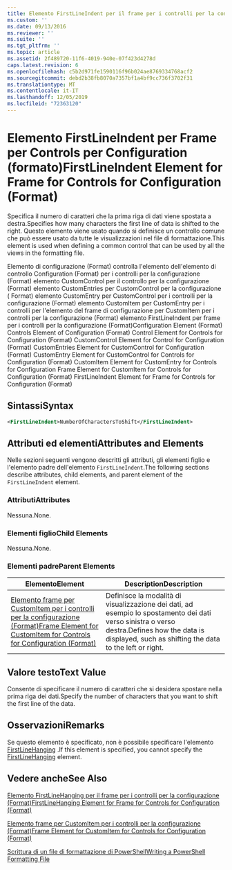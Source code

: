 ```yaml
---
title: Elemento FirstLineIndent per il frame per i controlli per la configurazione (Format) | Microsoft Docs
ms.custom: ''
ms.date: 09/13/2016
ms.reviewer: ''
ms.suite: ''
ms.tgt_pltfrm: ''
ms.topic: article
ms.assetid: 2f489720-11f6-4019-940e-07f423d4278d
caps.latest.revision: 6
ms.openlocfilehash: c5b2d971fe1590116f96b024ae8769334768acf2
ms.sourcegitcommit: debd2b38fb8070a7357bf1a4bf9cc736f3702f31
ms.translationtype: MT
ms.contentlocale: it-IT
ms.lasthandoff: 12/05/2019
ms.locfileid: "72363120"
---
```

# <a name="firstlineindent-element-for-frame-for-controls-for-configuration-format"></a><span data-ttu-id="beb33-102">Elemento FirstLineIndent per Frame per Controls per Configuration (formato)</span><span class="sxs-lookup"><span data-stu-id="beb33-102">FirstLineIndent Element for Frame for Controls for Configuration (Format)</span></span>

<span data-ttu-id="beb33-103">Specifica il numero di caratteri che la prima riga di dati viene spostata a destra.</span><span class="sxs-lookup"><span data-stu-id="beb33-103">Specifies how many characters the first line of data is shifted to the right.</span></span> <span data-ttu-id="beb33-104">Questo elemento viene usato quando si definisce un controllo comune che può essere usato da tutte le visualizzazioni nel file di formattazione.</span><span class="sxs-lookup"><span data-stu-id="beb33-104">This element is used when defining a common control that can be used by all the views in the formatting file.</span></span>

<span data-ttu-id="beb33-105">Elemento di configurazione (Format) controlla l'elemento dell'elemento di controllo Configuration (Format) per i controlli per la configurazione (Format) elemento CustomControl per il controllo per la configurazione (Format) elemento CustomEntries per CustomControl per la configurazione ( Format) elemento CustomEntry per CustomControl per i controlli per la configurazione (Format) elemento CustomItem per CustomEntry per i controlli per l'elemento del frame di configurazione per CustomItem per i controlli per la configurazione (Format) elemento FirstLineIndent per frame per i controlli per la configurazione (Format)</span><span class="sxs-lookup"><span data-stu-id="beb33-105">Configuration Element (Format) Controls Element of Configuration (Format) Control Element for Controls for Configuration (Format) CustomControl Element for Control for Configuration (Format) CustomEntries Element for CustomControl for Configuration (Format) CustomEntry Element for CustomControl for Controls for Configuration (Format) CustomItem Element for CustomEntry for Controls for Configuration Frame Element for CustomItem for Controls for Configuration (Format) FirstLineIndent Element for Frame for Controls for Configuration (Format)</span></span>

## <a name="syntax"></a><span data-ttu-id="beb33-106">Sintassi</span><span class="sxs-lookup"><span data-stu-id="beb33-106">Syntax</span></span>

```xml
<FirstLineIndent>NumberOfCharactersToShift</FirstLineIndent>
```

## <a name="attributes-and-elements"></a><span data-ttu-id="beb33-107">Attributi ed elementi</span><span class="sxs-lookup"><span data-stu-id="beb33-107">Attributes and Elements</span></span>

<span data-ttu-id="beb33-108">Nelle sezioni seguenti vengono descritti gli attributi, gli elementi figlio e l'elemento padre dell'elemento `FirstLineIndent`.</span><span class="sxs-lookup"><span data-stu-id="beb33-108">The following sections describe attributes, child elements, and parent element of the `FirstLineIndent` element.</span></span>

### <a name="attributes"></a><span data-ttu-id="beb33-109">Attributi</span><span class="sxs-lookup"><span data-stu-id="beb33-109">Attributes</span></span>

<span data-ttu-id="beb33-110">Nessuna.</span><span class="sxs-lookup"><span data-stu-id="beb33-110">None.</span></span>

### <a name="child-elements"></a><span data-ttu-id="beb33-111">Elementi figlio</span><span class="sxs-lookup"><span data-stu-id="beb33-111">Child Elements</span></span>

<span data-ttu-id="beb33-112">Nessuna.</span><span class="sxs-lookup"><span data-stu-id="beb33-112">None.</span></span>

### <a name="parent-elements"></a><span data-ttu-id="beb33-113">Elementi padre</span><span class="sxs-lookup"><span data-stu-id="beb33-113">Parent Elements</span></span>

|<span data-ttu-id="beb33-114">Elemento</span><span class="sxs-lookup"><span data-stu-id="beb33-114">Element</span></span>|<span data-ttu-id="beb33-115">Description</span><span class="sxs-lookup"><span data-stu-id="beb33-115">Description</span></span>|
|-------------|-----------------|
|[<span data-ttu-id="beb33-116">Elemento frame per CustomItem per i controlli per la configurazione (Format)</span><span class="sxs-lookup"><span data-stu-id="beb33-116">Frame Element for CustomItem for Controls for Configuration (Format)</span></span>](./frame-element-for-customitem-for-controls-for-configuration-format.md)|<span data-ttu-id="beb33-117">Definisce la modalità di visualizzazione dei dati, ad esempio lo spostamento dei dati verso sinistra o verso destra.</span><span class="sxs-lookup"><span data-stu-id="beb33-117">Defines how the data is displayed, such as shifting the data to the left or right.</span></span>|

## <a name="text-value"></a><span data-ttu-id="beb33-118">Valore testo</span><span class="sxs-lookup"><span data-stu-id="beb33-118">Text Value</span></span>

<span data-ttu-id="beb33-119">Consente di specificare il numero di caratteri che si desidera spostare nella prima riga dei dati.</span><span class="sxs-lookup"><span data-stu-id="beb33-119">Specify the number of characters that you want to shift the first line of the data.</span></span>

## <a name="remarks"></a><span data-ttu-id="beb33-120">Osservazioni</span><span class="sxs-lookup"><span data-stu-id="beb33-120">Remarks</span></span>

<span data-ttu-id="beb33-121">Se questo elemento è specificato, non è possibile specificare l'elemento [FirstLineHanging](./firstlinehanging-element-for-frame-for-controls-for-configuration-format.md) .</span><span class="sxs-lookup"><span data-stu-id="beb33-121">If this element is specified, you cannot specify the [FirstLineHanging](./firstlinehanging-element-for-frame-for-controls-for-configuration-format.md) element.</span></span>

## <a name="see-also"></a><span data-ttu-id="beb33-122">Vedere anche</span><span class="sxs-lookup"><span data-stu-id="beb33-122">See Also</span></span>

[<span data-ttu-id="beb33-123">Elemento FirstLineHanging per il frame per i controlli per la configurazione (Format)</span><span class="sxs-lookup"><span data-stu-id="beb33-123">FirstLineHanging Element for Frame for Controls for Configuration (Format)</span></span>](./firstlinehanging-element-for-frame-for-controls-for-configuration-format.md)

[<span data-ttu-id="beb33-124">Elemento frame per CustomItem per i controlli per la configurazione (Format)</span><span class="sxs-lookup"><span data-stu-id="beb33-124">Frame Element for CustomItem for Controls for Configuration (Format)</span></span>](./frame-element-for-customitem-for-controls-for-configuration-format.md)

[<span data-ttu-id="beb33-125">Scrittura di un file di formattazione di PowerShell</span><span class="sxs-lookup"><span data-stu-id="beb33-125">Writing a PowerShell Formatting File</span></span>](./writing-a-powershell-formatting-file.md)
